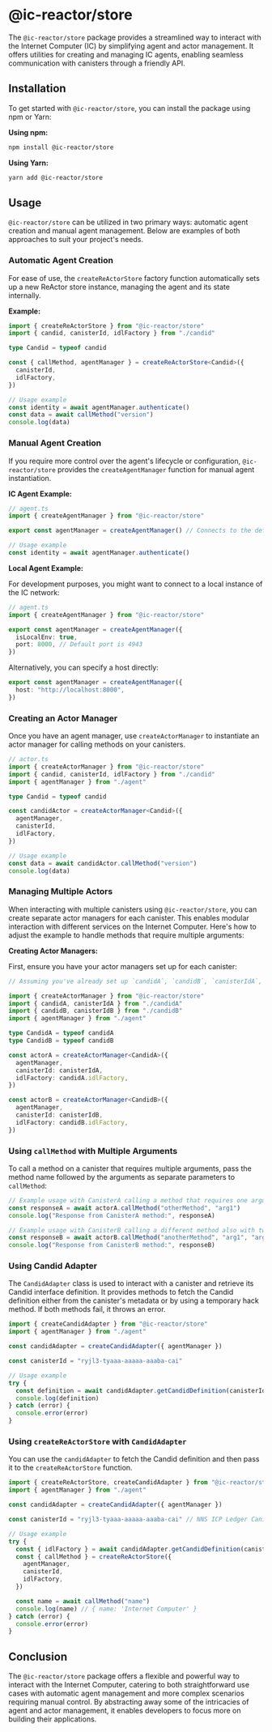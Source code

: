 # @ic-reactor/store

The `@ic-reactor/store` package provides a streamlined way to interact with the Internet Computer (IC) by simplifying agent and actor management. It offers utilities for creating and managing IC agents, enabling seamless communication with canisters through a friendly API.

## Installation

To get started with `@ic-reactor/store`, you can install the package using npm or Yarn:

**Using npm:**

```bash
npm install @ic-reactor/store
```

**Using Yarn:**

```bash
yarn add @ic-reactor/store
```

## Usage

`@ic-reactor/store` can be utilized in two primary ways: automatic agent creation and manual agent management. Below are examples of both approaches to suit your project's needs.

### Automatic Agent Creation

For ease of use, the `createReActorStore` factory function automatically sets up a new ReActor store instance, managing the agent and its state internally.

**Example:**

```typescript
import { createReActorStore } from "@ic-reactor/store"
import { candid, canisterId, idlFactory } from "./candid"

type Candid = typeof candid

const { callMethod, agentManager } = createReActorStore<Candid>({
  canisterId,
  idlFactory,
})

// Usage example
const identity = await agentManager.authenticate()
const data = await callMethod("version")
console.log(data)
```

### Manual Agent Creation

If you require more control over the agent's lifecycle or configuration, `@ic-reactor/store` provides the `createAgentManager` function for manual agent instantiation.

**IC Agent Example:**

```typescript
// agent.ts
import { createAgentManager } from "@ic-reactor/store"

export const agentManager = createAgentManager() // Connects to the default IC network

// Usage example
const identity = await agentManager.authenticate()
```

**Local Agent Example:**

For development purposes, you might want to connect to a local instance of the IC network:

```typescript
// agent.ts
import { createAgentManager } from "@ic-reactor/store"

export const agentManager = createAgentManager({
  isLocalEnv: true,
  port: 8000, // Default port is 4943
})
```

Alternatively, you can specify a host directly:

```typescript
export const agentManager = createAgentManager({
  host: "http://localhost:8000",
})
```

### Creating an Actor Manager

Once you have an agent manager, use `createActorManager` to instantiate an actor manager for calling methods on your canisters.

```typescript
// actor.ts
import { createActorManager } from "@ic-reactor/store"
import { candid, canisterId, idlFactory } from "./candid"
import { agentManager } from "./agent"

type Candid = typeof candid

const candidActor = createActorManager<Candid>({
  agentManager,
  canisterId,
  idlFactory,
})

// Usage example
const data = await candidActor.callMethod("version")
console.log(data)
```

### Managing Multiple Actors

When interacting with multiple canisters using `@ic-reactor/store`, you can create separate actor managers for each canister. This enables modular interaction with different services on the Internet Computer. Here's how to adjust the example to handle methods that require multiple arguments:

**Creating Actor Managers:**

First, ensure you have your actor managers set up for each canister:

```typescript
// Assuming you've already set up `candidA`, `candidB`, `canisterIdA`, `canisterIdB`, and `agentManager`

import { createActorManager } from "@ic-reactor/store"
import { candidA, canisterIdA } from "./candidA"
import { candidB, canisterIdB } from "./candidB"
import { agentManager } from "./agent"

type CandidA = typeof candidA
type CandidB = typeof candidB

const actorA = createActorManager<CandidA>({
  agentManager,
  canisterId: canisterIdA,
  idlFactory: candidA.idlFactory,
})

const actorB = createActorManager<CandidB>({
  agentManager,
  canisterId: canisterIdB,
  idlFactory: candidB.idlFactory,
})
```

### Using `callMethod` with Multiple Arguments

To call a method on a canister that requires multiple arguments, pass the method name followed by the arguments as separate parameters to `callMethod`:

```typescript
// Example usage with CanisterA calling a method that requires one argument
const responseA = await actorA.callMethod("otherMethod", "arg1")
console.log("Response from CanisterA method:", responseA)

// Example usage with CanisterB calling a different method also with two arguments
const responseB = await actorB.callMethod("anotherMethod", "arg1", "arg2")
console.log("Response from CanisterB method:", responseB)
```

### Using Candid Adapter

The `CandidAdapter` class is used to interact with a canister and retrieve its Candid interface definition. It provides methods to fetch the Candid definition either from the canister's metadata or by using a temporary hack method.
If both methods fail, it throws an error.

```typescript
import { createCandidAdapter } from "@ic-reactor/store"
import { agentManager } from "./agent"

const candidAdapter = createCandidAdapter({ agentManager })

const canisterId = "ryjl3-tyaaa-aaaaa-aaaba-cai"

// Usage example
try {
  const definition = await candidAdapter.getCandidDefinition(canisterId)
  console.log(definition)
} catch (error) {
  console.error(error)
}
```

### Using `createReActorStore` with `CandidAdapter`

You can use the `candidAdapter` to fetch the Candid definition and then pass it to the `createReActorStore` function.

```typescript
import { createReActorStore, createCandidAdapter } from "@ic-reactor/store"
import { agentManager } from "./agent"

const candidAdapter = createCandidAdapter({ agentManager })

const canisterId = "ryjl3-tyaaa-aaaaa-aaaba-cai" // NNS ICP Ledger Canister

// Usage example
try {
  const { idlFactory } = await candidAdapter.getCandidDefinition(canisterId)
  const { callMethod } = createReActorStore({
    agentManager,
    canisterId,
    idlFactory,
  })

  const name = await callMethod("name")
  console.log(name) // { name: 'Internet Computer' }
} catch (error) {
  console.error(error)
}
```

## Conclusion

The `@ic-reactor/store` package offers a flexible and powerful way to interact with the Internet Computer, catering to both straightforward use cases with automatic agent management and more complex scenarios requiring manual control. By abstracting away some of the intricacies of agent and actor management, it enables developers to focus more on building their applications.
